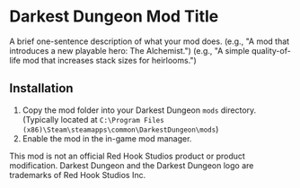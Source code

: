 # Darkest Dungeon Mod Title

A brief one-sentence description of what your mod does.
(e.g., "A mod that introduces a new playable hero: The Alchemist.")
(e.g., "A simple quality-of-life mod that increases stack sizes for heirlooms.")

## Installation

1.  Copy the mod folder into your Darkest Dungeon `mods` directory.
    (Typically located at `C:\Program Files (x86)\Steam\steamapps\common\DarkestDungeon\mods`)
2.  Enable the mod in the in-game mod manager.

This mod is not an official Red Hook Studios product or product modification. Darkest Dungeon and the Darkest Dungeon logo are trademarks of Red Hook Studios Inc.
